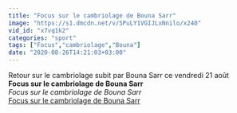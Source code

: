```yaml
---
title: "Focus sur le cambriolage de Bouna Sarr"
image: "https://s1.dmcdn.net/v/SPuLY1VGIJLxNnilo/x240"
vid_id: "x7vq1k2"
categories: "sport"
tags: ["Focus","cambriolage","Bouna"]
date: "2020-08-26T14:21:03+03:00"
---
```

Retour sur le cambriolage subit par Bouna Sarr ce vendredi 21 août<br><b>Focus sur le cambriolage de Bouna Sarr</b><br> <i>Focus sur le cambriolage de Bouna Sarr</i><br> <u>Focus sur le cambriolage de Bouna Sarr</u>
